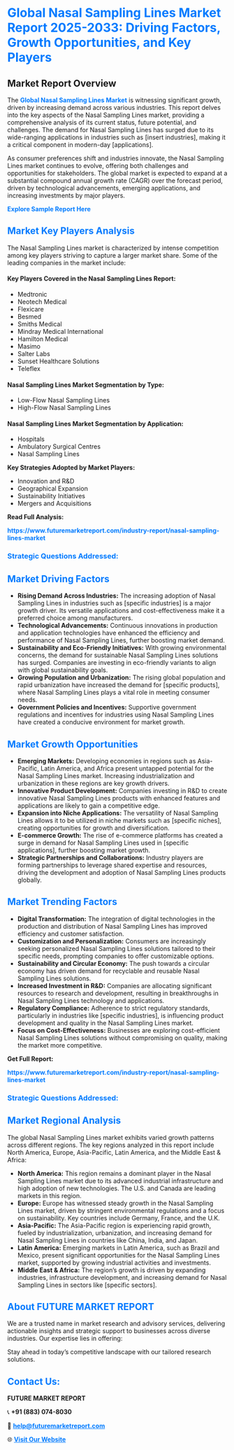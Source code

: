 <h1 style="color: #007BFF;">Global Nasal Sampling Lines Market Report 2025-2033: Driving Factors, Growth Opportunities, and Key Players</h1>

<section id="overview">
<h2>Market Report Overview</h2>
<p>The <a href="https://www.futuremarketreport.com/industry-report/nasal-sampling-lines-market" style="color: #007BFF; text-decoration: none;"><strong>Global Nasal Sampling Lines Market</strong></a> is witnessing significant growth, driven by increasing demand across various industries. This report delves into the key aspects of the Nasal Sampling Lines market, providing a comprehensive analysis of its current status, future potential, and challenges. The demand for Nasal Sampling Lines has surged due to its wide-ranging applications in industries such as [insert industries], making it a critical component in modern-day [applications].</p>
<p>As consumer preferences shift and industries innovate, the Nasal Sampling Lines market continues to evolve, offering both challenges and opportunities for stakeholders. The global market is expected to expand at a substantial compound annual growth rate (CAGR) over the forecast period, driven by technological advancements, emerging applications, and increasing investments by major players.</p>
</section>

<section id="overview">
<p><a href="https://www.futuremarketreport.com/request-sample/reportId=122837" style="color: #007BFF; text-decoration: none;"><strong>Explore Sample Report Here</strong></a></p>
</section>

<section id="key-players">
<h2 style="color: #007BFF;">Market Key Players Analysis</h2>
<p>The Nasal Sampling Lines market is characterized by intense competition among key players striving to capture a larger market share. Some of the leading companies in the market include:</p>
<h4>Key Players Covered in the Nasal Sampling Lines Report:</h4>
<ul><li>Medtronic</li><li>Neotech Medical</li><li>Flexicare</li><li>Besmed</li><li>Smiths Medical</li><li>Mindray Medical International</li><li>Hamilton Medical</li><li>Masimo</li><li>Salter Labs</li><li>Sunset Healthcare Solutions</li><li>Teleflex</li></ul>
<h4>Nasal Sampling Lines Market Segmentation by Type:</h4>
<ul><li>Low-Flow Nasal Sampling Lines</li><li>High-Flow Nasal Sampling Lines</li></ul>

<h4>Nasal Sampling Lines Market Segmentation by Application:</h4>
<ul><li>Hospitals</li><li>Ambulatory Surgical Centres</li><li>Nasal Sampling Lines</li></ul>
<p><strong>Key Strategies Adopted by Market Players:</strong></p>
<ul>
<li>Innovation and R&D</li>
<li>Geographical Expansion</li>
<li>Sustainability Initiatives</li>
<li>Mergers and Acquisitions</li>
</ul>
</section>

<section>
<p><strong>Read Full Analysis: </strong></p><a href="https://www.futuremarketreport.com/industry-report/nasal-sampling-lines-market" style="color: #007BFF; text-decoration: none;"><strong>https://www.futuremarketreport.com/industry-report/nasal-sampling-lines-market</strong></a>
<h3 style="color: #007BFF;">Strategic Questions Addressed:</h3>
</section>

<section id="driving-factors">
<h2 style="color: #007BFF;">Market Driving Factors</h2>
<ul>
<li><strong>Rising Demand Across Industries:</strong> The increasing adoption of Nasal Sampling Lines in industries such as [specific industries] is a major growth driver. Its versatile applications and cost-effectiveness make it a preferred choice among manufacturers.</li>
<li><strong>Technological Advancements:</strong> Continuous innovations in production and application technologies have enhanced the efficiency and performance of Nasal Sampling Lines, further boosting market demand.</li>
<li><strong>Sustainability and Eco-Friendly Initiatives:</strong> With growing environmental concerns, the demand for sustainable Nasal Sampling Lines solutions has surged. Companies are investing in eco-friendly variants to align with global sustainability goals.</li>
<li><strong>Growing Population and Urbanization:</strong> The rising global population and rapid urbanization have increased the demand for [specific products], where Nasal Sampling Lines plays a vital role in meeting consumer needs.</li>
<li><strong>Government Policies and Incentives:</strong> Supportive government regulations and incentives for industries using Nasal Sampling Lines have created a conducive environment for market growth.</li>
</ul>
</section>

<section id="growth-opportunities">
<h2 style="color: #007BFF;">Market Growth Opportunities</h2>
<ul>
<li><strong>Emerging Markets:</strong> Developing economies in regions such as Asia-Pacific, Latin America, and Africa present untapped potential for the Nasal Sampling Lines market. Increasing industrialization and urbanization in these regions are key growth drivers.</li>
<li><strong>Innovative Product Development:</strong> Companies investing in R&D to create innovative Nasal Sampling Lines products with enhanced features and applications are likely to gain a competitive edge.</li>
<li><strong>Expansion into Niche Applications:</strong> The versatility of Nasal Sampling Lines allows it to be utilized in niche markets such as [specific niches], creating opportunities for growth and diversification.</li>
<li><strong>E-commerce Growth:</strong> The rise of e-commerce platforms has created a surge in demand for Nasal Sampling Lines used in [specific applications], further boosting market growth.</li>
<li><strong>Strategic Partnerships and Collaborations:</strong> Industry players are forming partnerships to leverage shared expertise and resources, driving the development and adoption of Nasal Sampling Lines products globally.</li>
</ul>
</section>

<section id="trending-factors">
<h2 style="color: #007BFF;">Market Trending Factors</h2>
<ul>
<li><strong>Digital Transformation:</strong> The integration of digital technologies in the production and distribution of Nasal Sampling Lines has improved efficiency and customer satisfaction.</li>
<li><strong>Customization and Personalization:</strong> Consumers are increasingly seeking personalized Nasal Sampling Lines solutions tailored to their specific needs, prompting companies to offer customizable options.</li>
<li><strong>Sustainability and Circular Economy:</strong> The push towards a circular economy has driven demand for recyclable and reusable Nasal Sampling Lines solutions.</li>
<li><strong>Increased Investment in R&D:</strong> Companies are allocating significant resources to research and development, resulting in breakthroughs in Nasal Sampling Lines technology and applications.</li>
<li><strong>Regulatory Compliance:</strong> Adherence to strict regulatory standards, particularly in industries like [specific industries], is influencing product development and quality in the Nasal Sampling Lines market.</li>
<li><strong>Focus on Cost-Effectiveness:</strong> Businesses are exploring cost-efficient Nasal Sampling Lines solutions without compromising on quality, making the market more competitive.</li>
</ul>
</section>

<section>
<p><strong>Get Full Report: </strong></p><a href="https://www.futuremarketreport.com/industry-report/nasal-sampling-lines-market" style="color: #007BFF; text-decoration: none;"><strong>https://www.futuremarketreport.com/industry-report/nasal-sampling-lines-market</strong></a>
<h3 style="color: #007BFF;">Strategic Questions Addressed:</h3>
</section>


<section id="regional-analysis">
<h2 style="color: #007BFF;">Market Regional Analysis</h2>
<p>The global Nasal Sampling Lines market exhibits varied growth patterns across different regions. The key regions analyzed in this report include North America, Europe, Asia-Pacific, Latin America, and the Middle East & Africa:</p>
<ul>
<li><strong>North America:</strong> This region remains a dominant player in the Nasal Sampling Lines market due to its advanced industrial infrastructure and high adoption of new technologies. The U.S. and Canada are leading markets in this region.</li>
<li><strong>Europe:</strong> Europe has witnessed steady growth in the Nasal Sampling Lines market, driven by stringent environmental regulations and a focus on sustainability. Key countries include Germany, France, and the U.K.</li>
<li><strong>Asia-Pacific:</strong> The Asia-Pacific region is experiencing rapid growth, fueled by industrialization, urbanization, and increasing demand for Nasal Sampling Lines in countries like China, India, and Japan.</li>
<li><strong>Latin America:</strong> Emerging markets in Latin America, such as Brazil and Mexico, present significant opportunities for the Nasal Sampling Lines market, supported by growing industrial activities and investments.</li>
<li><strong>Middle East & Africa:</strong> The region’s growth is driven by expanding industries, infrastructure development, and increasing demand for Nasal Sampling Lines in sectors like [specific sectors].</li>
</ul>
</section>

<footer>
<h2 style="color: #007BFF;">About FUTURE MARKET REPORT</h2>
<p>We are a trusted name in market research and advisory services, delivering actionable insights and strategic support to businesses across diverse industries. Our expertise lies in offering:</p>

<p>Stay ahead in today’s competitive landscape with our tailored research solutions.</p>

<h2 style="color: #007BFF;">Contact Us:</h2>
<p><strong>FUTURE MARKET REPORT</strong></p>
<p>📞 <strong>+91 (883) 074-8030</strong></p>
<p>📧 <strong><a href="mailto:help@futuremarketreport.com" style="color: #007BFF;">help@futuremarketreport.com</a></strong></p>
<p>🌐 <strong><a href="https://www.futuremarketreport.com/" style="color: #007BFF;">Visit Our Website</a></strong></p>
</footer>